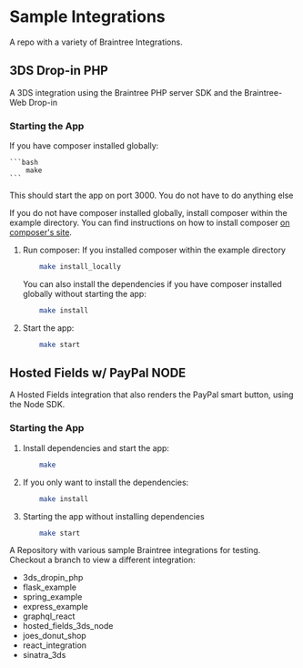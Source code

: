 # Sample Integrations

A repo with a variety of Braintree Integrations.

## 3DS Drop-in PHP

A 3DS integration using the Braintree PHP server SDK and the Braintree-Web Drop-in

### Starting the App

If you have composer installed globally:

    ```bash
        make
    ```

This should start the app on port 3000. You do not have to do anything else

If you do not have composer installed globally, install composer within the example directory. You can find instructions on how to install composer [on composer's site](https://getcomposer.org/download/).

1. Run composer:
    If you installed composer within the example directory

    ```bash
        make install_locally
    ```

    You can also install the dependencies if you have composer installed globally without starting the app:
    ```bash
        make install
    ```

2. Start the app:
    ```bash
        make start
    ```

## Hosted Fields w/ PayPal NODE

A Hosted Fields integration that also renders the PayPal smart button, using the Node SDK.

### Starting the App

1. Install dependencies and start the app:
    ```bash
        make
    ```

2. If you only want to install the dependencies:
    ```bash
        make install
    ```

3. Starting the app without installing dependencies
    ```bash
        make start
    ```

A Repository with various sample Braintree integrations for testing. Checkout a branch to view a different integration:
 * 3ds_dropin_php
 * flask_example
 * spring_example
 * express_example
 * graphql_react
 * hosted_fields_3ds_node
 * joes_donut_shop
 * react_integration
 * sinatra_3ds